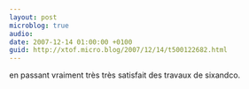 ```yaml
---
layout: post
microblog: true
audio: 
date: 2007-12-14 01:00:00 +0100
guid: http://xtof.micro.blog/2007/12/14/t500122682.html
---
```

en passant vraiment très très satisfait des travaux de sixandco.
